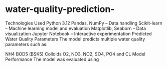 # water-quality-prediction-
Technologies Used Python 3.12 Pandas, NumPy – Data handling Scikit-learn – Machine learning model and evaluation Matplotlib, Seaborn – Data visualization Jupyter Notebook – Interactive experimentation Predicted Water Quality Parameters The model predicts multiple water quality parameters such as:

NH4 BOD5 (BSK5) Colloids O2, NO3, NO2, SO4, PO4 and CL Model Performance The model was evaluated using




